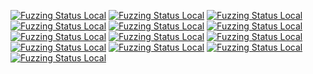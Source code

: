 [![Fuzzing Status Local](https://workerTmp.github.io/liossa_5/medovecot/fuzz_test_istream_attachment.svg)](https://github.com/)
[![Fuzzing Status Local](https://workerTmp.github.io/liossa_5/medovecot/fuzz_test_mail_html2text.svg)](https://github.com/)
[![Fuzzing Status Local](https://workerTmp.github.io/liossa_5/medovecot/notFind.svg)](https://github.com/)
[![Fuzzing Status Local](https://workerTmp.github.io/liossa_5/medovecot/fuzz_qp_encoder.svg)](https://github.com/)
[![Fuzzing Status Local](https://workerTmp.github.io/liossa_5/medovecot/fuzz_test_rfc2231_parser.svg)](https://github.com/)
[![Fuzzing Status Local](https://workerTmp.github.io/liossa_5/medovecot/llvm-symbolizer.svg)](https://github.com/)
[![Fuzzing Status Local](https://workerTmp.github.io/liossa_5/medovecot/fuzz_message_date.svg)](https://github.com/)
[![Fuzzing Status Local](https://workerTmp.github.io/liossa_5/medovecot/fuzz_test_quoted_printable.svg)](https://github.com/)
[![Fuzzing Status Local](https://workerTmp.github.io/liossa_5/medovecot/fuzz_test_mbox_from.svg)](https://github.com/)
[![Fuzzing Status Local](https://workerTmp.github.io/liossa_5/medovecot/fuzz_message_id.svg)](https://github.com/)
[![Fuzzing Status Local](https://workerTmp.github.io/liossa_5/medovecot/fuzz_test_qp_decoder.svg)](https://github.com/)
[![Fuzzing Status Local](https://workerTmp.github.io/liossa_5/medovecot/fuzz_message_address.svg)](https://github.com/)
[![Fuzzing Status Local](https://workerTmp.github.io/liossa_5/medovecot/fuzz_test_rfc822_parser.svg)](https://github.com/)
